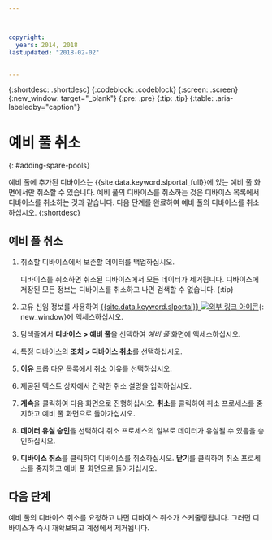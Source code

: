 ```yaml
---



copyright:
  years: 2014, 2018
lastupdated: "2018-02-02"


---
```


{:shortdesc: .shortdesc}
{:codeblock: .codeblock}
{:screen: .screen}
{:new_window: target="_blank"}
{:pre: .pre}
{:tip: .tip}
{:table: .aria-labeledby="caption"}


# 예비 풀 취소 
{: #adding-spare-pools}

예비 풀에 추가된 디바이스는 {{site.data.keyword.slportal_full}}에 있는 예비 풀 화면에서만 취소할 수 있습니다. 예비 풀의 디바이스를 취소하는 것은 디바이스 목록에서 디바이스를 취소하는 것과 같습니다. 다음 단계를 완료하여 예비 풀의 디바이스를 취소하십시오.
{:shortdesc}

## 예비 풀 취소

1. 취소할 디바이스에서 보존할 데이터를 백업하십시오.

   디바이스를 취소하면 취소된 디바이스에서 모든 데이터가 제거됩니다. 디바이스에 저장된 모든 정보는 디바이스를 취소하고 나면 검색할 수 없습니다.
   {:tip}

2. 고유 신임 정보를 사용하여 [{{site.data.keyword.slportal}} ![외부 링크 아이콘](../icons/launch-glyph.svg "외부 링크 아이콘")](https://control.softlayer.com/){: new_window}에 액세스하십시오.
3. 탐색줄에서 **디바이스 > 예비 풀**을 선택하여 *예비 풀* 화면에 액세스하십시오.
4. 특정 디바이스의 **조치 > 디바이스 취소**를 선택하십시오.
5. **이유** 드롭 다운 목록에서 취소 이유를 선택하십시오.
6. 제공된 텍스트 상자에서 간략한 취소 설명을 입력하십시오.
7. **계속**을 클릭하여 다음 화면으로 진행하십시오. **취소**를 클릭하여 취소 프로세스를 중지하고 예비 풀 화면으로 돌아가십시오.
8. **데이터 유실 승인**을 선택하여 취소 프로세스의 일부로 데이터가 유실될 수 있음을 승인하십시오.
9. **디바이스 취소**를 클릭하여 디바이스를 취소하십시오. **닫기**를 클릭하여 취소 프로세스를 중지하고 예비 풀 화면으로 돌아가십시오.

## 다음 단계
예비 풀의 디바이스 취소를 요청하고 나면 디바이스 취소가 스케줄링됩니다. 그러면 디바이스가 즉시 재확보되고 계정에서 제거됩니다.
